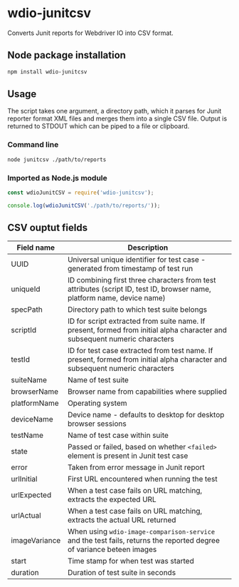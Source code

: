 # wdio-junitcsv
Converts Junit reports for Webdriver IO into CSV format.

## Node package installation

```bash
npm install wdio-junitcsv
```

## Usage

The script takes one argument, a directory path, which it parses for Junit reporter format XML files and merges them into a single CSV file. Output is returned to STDOUT which can be piped to a file or clipboard.

### Command line

```bash
node junitcsv ./path/to/reports
```

### Imported as Node.js module

```javascript
const wdioJunitCSV = require('wdio-junitcsv');

console.log(wdioJunitCSV('./path/to/reports/'));
```

## CSV ouptut fields

| Field name | Description                                                                      |
| ---------- | -------------------------------------------------------------------------------- |
| UUID       | Universal unique identifier for test case - generated from timestamp of test run |
| uniqueId   | ID combining first three characters from test attributes (script ID, test ID, browser name, platform name, device name) |
| specPath   | Directory path to which test suite belongs |
| scriptId   | ID for script extracted from suite name. If present, formed from initial alpha character and subsequent numeric characters |
| testId     | ID for test case extracted from test name. If present, formed from initial alpha character and subsequent numeric characters |
| suiteName | Name of test suite |
| browserName | Browser name from capabilities where supplied |
| platformName | Operating system |
| deviceName | Device name - defaults to desktop for desktop browser sessions |
| testName | Name of test case within suite |
| state | Passed or failed, based on whether `<failed>` element is present in Junit test case |
| error | Taken from error message in Junit report |
| urlInitial | First URL encountered when running the test |
| urlExpected | When a test case fails on URL matching, extracts the expected URL |
| urlActual | When a test case fails on URL matching, extracts the actual URL returned |
| imageVariance | When using `wdio-image-comparison-service` and the test fails, returns the reported degree of variance beteen images |
| start | Time stamp for when test was started |
| duration | Duration of test suite in seconds |

